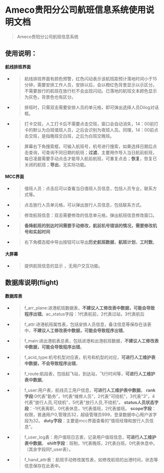 # Ameco贵阳分公司航班信息系统使用说明文档


> Ameco贵阳分公司航班信息系统

## 使用说明：

#### 航线排班界面

- > 航线排班界面有颜色预警，红色闪动表示该航班距预计落地时间小于15分钟，需要安排工作人员，安排以后，会以橙红色背景显示以示区分。不需要放行的航班在放行栏不会出现闪动。已落地的航班文本颜色显示为灰色，背景色也有区分。
- > 排班时，只需双击需要安排人员的单元格，即可弹出选择人员Dilog对话框。
- > 打卡交班，人工打卡后不需要点击交班，窗口会自动消失，14：00前打卡的默认为白班值班人员，之后会识别为夜班人员。同理，14：00前点击交班，是指晚班交白班，之后为白班交晚班。
- > 屏幕右下角搜索框，可输入航班号，机号进行搜索，如果选择日期后点击查询，可查询不同日期的航班；**过滤**，主要用作导入当日航前航班，每日凌晨需要手动点击才能导入航前航班，可重复点击；**恢复**，恢复已关闭的航班；**导出**，无实际功能。

#### MCC界面

- > 值班人员：点击后可以查看当日值班人员信息，包括人员专业，联系方式等。
- > 点击放行人员单元格，可以弹出放行人员信息，包括联系方式。
- > 修改航班信息：双击需要修改的信息单元格，弹出航班信息修改窗口。
- > **备降航班的到达时间需要手动修改，航前机号错误的情况，需要修改机号和实起时间**
- > 右下角模态框中导出按钮可以导出**历史航班数据**，**航班计划**，**工时数**。

#### 大屏幕

- > 提供航班信息的显示 ，无用户交互功能。

## 数据库说明(flight)

#### 数据库表
- > f_arr_plane:进港航班数据表，**不建议人工修改表中数据，可能会导致程序出错**。ac_status字段：1代表航前，2代表过站，3代表航后
- > f_attr:进港航班属性表，包括安排人员信息，备注信息等保存在该表中，**不建议人工修改表中数据，可能会导致程序出错**。
- > f_main:进出港航表总表，包括进港和出港航班数据，**不建议人工修改表中数据，可能会导致程序出错**。
- > f_acid_type:机号机型对应表，机号和机型的对应，**可进行人工维护表中数据，不会导致程序出错**。
- > f_route:航段表，包括起飞站，到达站，飞行时间等，**可进行人工维护表中数据**。
- > f_user:用户表，航线员工用户信息，**可进行人工维护表中数据**。
**rank字段**:0代表"勤务"，1代表“维修人员”，2代表"可绕机"，3代表"3"，4代表"放行人员,可绕机"，5代表"放行人员,不绕机"。
**status人员状态字段**：-1代表离职，0代表休息，1代表值班，2代表接班。
**scope字段**：权限，普通用户0,管理员32，超级管理员999，登录数据中心用户该字段为32。
**duty字段**：主要是mcc界面查看的“值班经理和放行人员信息”。

- > f_user_log表：用户值班日志表，记录用户值班信息，**可进行人工维护表中数据**。
**shift字段**：班制，1代表晚班，2代表白班，0代表休息中。（其余字段同f_user表）。

- > f_hand_attr表：航班手动修改属性表，如修改航班的出港时间，状态等信息保存在此表中。


